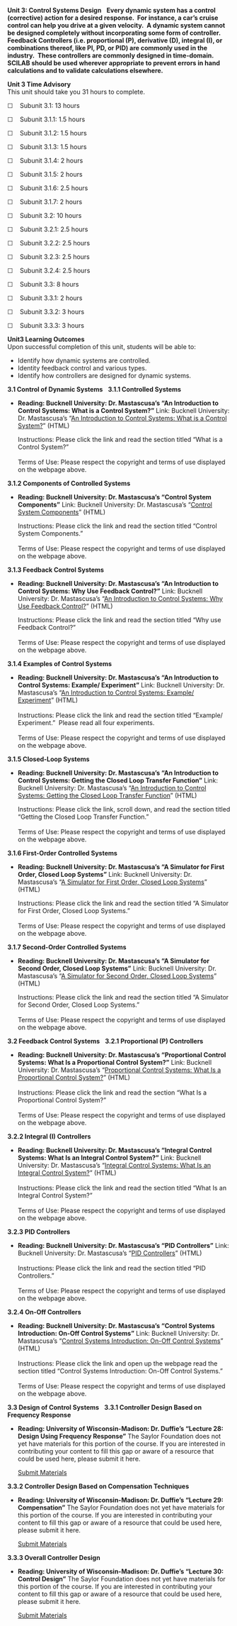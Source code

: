 **Unit 3: Control Systems Design** <span id="3"></span> 
**Every dynamic system has a control (corrective) action for a desired
response.  For instance, a car’s cruise control can help you drive at a
given velocity.  A dynamic system cannot be designed completely without
incorporating some form of controller.  Feedback Controllers (i.e.
proportional (P), derivative (D), integral (I), or combinations thereof,
like PI, PD, or PID) are commonly used in the industry.  These
controllers are commonly designed in time-domain.  SCILAB should be used
wherever appropriate to prevent errors in hand calculations and to
validate calculations elsewhere.**

**Unit 3 Time Advisory**  
This unit should take you 31 hours to complete.

☐    Subunit 3.1: 13 hours

☐    Subunit 3.1.1: 1.5 hours

☐    Subunit 3.1.2: 1.5 hours

☐    Subunit 3.1.3: 1.5 hours

☐    Subunit 3.1.4: 2 hours

☐    Subunit 3.1.5: 2 hours

☐    Subunit 3.1.6: 2.5 hours

☐    Subunit 3.1.7: 2 hours

☐    Subunit 3.2: 10 hours

☐    Subunit 3.2.1: 2.5 hours

☐    Subunit 3.2.2: 2.5 hours

☐    Subunit 3.2.3: 2.5 hours

☐    Subunit 3.2.4: 2.5 hours

☐    Subunit 3.3: 8 hours

☐    Subunit 3.3.1: 2 hours

☐    Subunit 3.3.2: 3 hours

☐    Subunit 3.3.3: 3 hours

**Unit3 Learning Outcomes**  
Upon successful completion of this unit, students will be able to:

-   Identify how dynamic systems are controlled.
-   Identity feedback control and various types.
-   Identify how controllers are designed for dynamic systems.

**3.1 Control of Dynamic Systems** <span id="3.1"></span> 
**3.1.1 Controlled Systems** <span id="3.1.1"></span> 
-   **Reading: Bucknell University: Dr. Mastascusa’s “An Introduction to
    Control Systems: What is a Control System?”**
    Link: Bucknell University: Dr. Mastascusa’s “[An Introduction to
    Control Systems: What is a Control
    System?](http://www.facstaff.bucknell.edu/mastascu/econtrolhtml/Intro/Intro1.html#WhatIsAControlSystem)”
    (HTML)  
      
     Instructions: Please click the link and read the section titled
    “What is a Control System?”  
        
     Terms of Use: Please respect the copyright and terms of use
    displayed on the webpage above.

**3.1.2 Components of Controlled Systems** <span id="3.1.2"></span> 
-   **Reading: Bucknell University: Dr. Mastascusa’s “Control System
    Components”**
    Link: Bucknell University: Dr. Mastascusa’s “[Control System
    Components](http://www.facstaff.bucknell.edu/mastascu/econtrolhtml/Help_Summaries/BlockDiagHelp.html)”
    (HTML)  
      
     Instructions: Please click the link and read the section titled
    “Control System Components.”  
        
     Terms of Use: Please respect the copyright and terms of use
    displayed on the webpage above.

**3.1.3 Feedback Control Systems** <span id="3.1.3"></span> 
-   **Reading: Bucknell University: Dr. Mastascusa’s “An Introduction to
    Control Systems: Why Use Feedback Control?”**
    Link: Bucknell University: Dr. Mastascusa’s “[An Introduction to
    Control Systems: Why Use Feedback
    Control?](http://www.facstaff.bucknell.edu/mastascu/econtrolhtml/Intro/Intro1.html)”
    (HTML)  
      
     Instructions: Please click the link and read the section titled
    “Why use Feedback Control?”  
        
     Terms of Use: Please respect the copyright and terms of use
    displayed on the webpage above.

**3.1.4 Examples of Control Systems** <span id="3.1.4"></span> 
-   **Reading: Bucknell University: Dr. Mastascusa’s “An Introduction to
    Control Systems: Example/ Experiment”**
    Link: Bucknell University: Dr. Mastascusa’s “[An Introduction to
    Control Systems: Example/
    Experiment](http://www.facstaff.bucknell.edu/mastascu/econtrolhtml/Intro/Intro1.html#Example1)”
    (HTML)  
        
     Instructions: Please click the link and read the section titled
    “Example/ Experiment.”  Please read all four experiments.  
        
     Terms of Use: Please respect the copyright and terms of use
    displayed on the webpage above.

**3.1.5 Closed-Loop Systems** <span id="3.1.5"></span> 
-   **Reading: Bucknell University: Dr. Mastascusa’s “An Introduction to
    Control Systems: Getting the Closed Loop Transfer Function”**
    Link: Bucknell University: Dr. Mastascusa’s “[An Introduction to
    Control Systems: Getting the Closed Loop Transfer
    Function](http://www.facstaff.bucknell.edu/mastascu/econtrolhtml/Intro/Intro1.html)”
    (HTML)  
      
     Instructions: Please click the link, scroll down, and read the
    section titled “Getting the Closed Loop Transfer Function.”  
        
     Terms of Use: Please respect the copyright and terms of use
    displayed on the webpage above.

**3.1.6 First-Order Controlled Systems** <span id="3.1.6"></span> 
-   **Reading: Bucknell University: Dr. Mastascusa’s “A Simulator for
    First Order, Closed Loop Systems”**
    Link: Bucknell University: Dr. Mastascusa’s “[A Simulator for First
    Order, Closed Loop
    Systems](http://www.facstaff.bucknell.edu/mastascu/econtrolhtml/Problems/InteractiveSimulators/Simulator1OrdClLoop.htm)”
    (HTML)  
      
     Instructions: Please click the link and read the section titled “A
    Simulator for First Order, Closed Loop Systems.”  
        
     Terms of Use: Please respect the copyright and terms of use
    displayed on the webpage above.

**3.1.7 Second-Order Controlled Systems** <span id="3.1.7"></span> 
-   **Reading: Bucknell University: Dr. Mastascusa’s “A Simulator for
    Second Order, Closed Loop Systems”**
    Link: Bucknell University: Dr. Mastascusa’s “[A Simulator for Second
    Order, Closed Loop
    Systems](http://www.facstaff.bucknell.edu/mastascu/econtrolhtml/Problems/InteractiveSimulators/Simulator2OrdClLoop.htm)”
    (HTML)  
      
     Instructions: Please click the link and read the section titled “A
    Simulator for Second Order, Closed Loop Systems.”  
        
     Terms of Use: Please respect the copyright and terms of use
    displayed on the webpage above.

**3.2 Feedback Control Systems** <span id="3.2"></span> 
**3.2.1 Proportional (P) Controllers** <span id="3.2.1"></span> 
-   **Reading: Bucknell University: Dr. Mastascusa’s “Proportional
    Control Systems: What Is a Proportional Control System?”**
    Link: Bucknell University: Dr. Mastascusa’s “[Proportional Control
    Systems: What Is a Proportional Control
    System?](http://www.facstaff.bucknell.edu/mastascu/econtrolhtml/Intro/Intro2.html)”
    (HTML)  
        
     Instructions: Please click the link and read the section “What Is a
    Proportional Control System?”  
        
     Terms of Use: Please respect the copyright and terms of use
    displayed on the webpage above.

**3.2.2 Integral (I) Controllers** <span id="3.2.2"></span> 
-   **Reading: Bucknell University: Dr. Mastascusa’s “Integral Control
    Systems: What Is an Integral Control System?”**
    Link: Bucknell University: Dr. Mastascusa’s “[Integral Control
    Systems: What Is an Integral Control
    System?](http://www.facstaff.bucknell.edu/mastascu/econtrolhtml/Intro/Intro3.html)”
    (HTML)  
        
     Instructions: Please click the link and read the section titled
    “What Is an Integral Control System?”  
        
     Terms of Use: Please respect the copyright and terms of use
    displayed on the webpage above.

**3.2.3 PID Controllers** <span id="3.2.3"></span> 
-   **Reading: Bucknell University: Dr. Mastascusa’s “PID Controllers”**
    Link: Bucknell University: Dr. Mastascusa’s “[PID
    Controllers](http://www.facstaff.bucknell.edu/mastascu/econtrolhtml/BookIndex.htm)”
    (HTML)  
        
     Instructions: Please click the link and read the section titled
    “PID Controllers.”   
        
     Terms of Use: Please respect the copyright and terms of use
    displayed on the webpage above.

**3.2.4 On-Off Controllers** <span id="3.2.4"></span> 
-   **Reading: Bucknell University: Dr. Mastascusa’s “Control Systems
    Introduction: On-Off Control Systems”**
    Link: Bucknell University: Dr. Mastascusa’s “[Control Systems
    Introduction: On-Off Control
    Systems](http://www.facstaff.bucknell.edu/mastascu/econtrolhtml/Intro/IntroNotes/IntroNote_VeryBasic.html)”
    (HTML)  
        
     Instructions: Please click the link and open up the webpage read
    the section titled “Control Systems Introduction: On-Off Control
    Systems.”   
        
     Terms of Use: Please respect the copyright and terms of use
    displayed on the webpage above.

**3.3 Design of Control Systems** <span id="3.3"></span> 
**3.3.1 Controller Design Based on Frequency Response** <span
id="3.3.1"></span> 
-   **Reading: University of Wisconsin-Madison: Dr. Duffie’s “Lecture
    28: Design Using Frequency Response”**
    The Saylor Foundation does not yet have materials for this portion
    of the course. If you are interested in contributing your content to
    fill this gap or aware of a resource that could be used here, please
    submit it here.

    [Submit Materials](/contribute/)

**3.3.2 Controller Design Based on Compensation Techniques** <span
id="3.3.2"></span> 
-   **Reading: University of Wisconsin-Madison: Dr. Duffie’s “Lecture
    29: Compensation”**
    The Saylor Foundation does not yet have materials for this portion
    of the course. If you are interested in contributing your content to
    fill this gap or aware of a resource that could be used here, please
    submit it here.

    [Submit Materials](/contribute/)

**3.3.3 Overall Controller Design** <span id="3.3.3"></span> 
-   **Reading: University of Wisconsin-Madison: Dr. Duffie’s “Lecture
    30: Control Design”**
    The Saylor Foundation does not yet have materials for this portion
    of the course. If you are interested in contributing your content to
    fill this gap or aware of a resource that could be used here, please
    submit it here.

    [Submit Materials](/contribute/)


